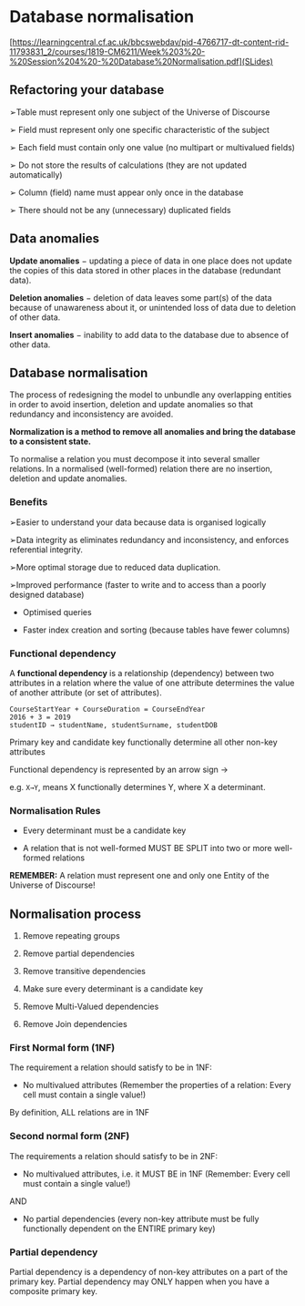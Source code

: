 # Database normalisation

[https://learningcentral.cf.ac.uk/bbcswebdav/pid-4766717-dt-content-rid-11793831_2/courses/1819-CM6211/Week%203%20-%20Session%204%20-%20Database%20Normalisation.pdf](SLides)


## Refactoring your database

➢Table must represent only one subject of the Universe of Discourse

➢ Field must represent only one specific characteristic of the subject

➢ Each field must contain only one value (no multipart or multivalued fields)

➢ Do not store the results of calculations (they are not updated automatically)

➢ Column (field) name must appear only once in the database

➢ There should not be any (unnecessary) duplicated fields

## Data anomalies

**Update anomalies** − updating a piece of data in one place does not update the copies of this
data stored in other places in the database (redundant data).

**Deletion anomalies** − deletion of data leaves some part(s) of the data because of unawareness
about it, or unintended loss of data due to deletion of other data.

**Insert anomalies** − inability to add data to the database due to absence of other data.

## Database normalisation

The process of redesigning the model to unbundle any overlapping entities in order to avoid
insertion, deletion and update anomalies so that redundancy and inconsistency are avoided.

**Normalization is a method to remove all anomalies and bring the database to a consistent state.**

To normalise a relation you must decompose it into several smaller relations.
In a normalised (well-formed) relation there are no insertion, deletion and update anomalies.

### Benefits

➢Easier to understand your data because data is organised logically

➢Data integrity as eliminates redundancy and inconsistency, and enforces referential integrity.

➢More optimal storage due to reduced data duplication.

➢Improved performance (faster to write and to access than a poorly designed database)

- Optimised queries

- Faster index creation and sorting (because tables have fewer columns)

### Functional dependency

A **functional dependency** is a relationship (dependency) between two attributes in a relation where
the value of one attribute determines the value of another attribute (or set of attributes).

```
CourseStartYear + CourseDuration = CourseEndYear
2016 + 3 = 2019
studentID → studentName, studentSurname, studentDOB
```
Primary key and candidate key functionally determine all other non-key attributes

Functional dependency is represented by an arrow sign →

e.g. ```X→Y```, means X functionally determines Y, where X a determinant. 

### Normalisation Rules

- Every determinant must be a candidate key

- A relation that is not well-formed MUST BE SPLIT into two or more well-formed relations

**REMEMBER:** A relation must represent one and only one Entity of the Universe of Discourse!

## Normalisation process

1. Remove repeating groups

2. Remove partial dependencies

3. Remove transitive dependencies

4. Make sure every determinant is a candidate key

5. Remove Multi-Valued dependencies

6. Remove Join dependencies

### First Normal form (1NF)

The requirement a relation should satisfy to be in 1NF:

- No multivalued attributes (Remember the properties of a relation: Every cell must contain a single value!)

By definition, ALL relations are in 1NF

### Second normal form (2NF)

The requirements a relation should satisfy to be in 2NF:

- No multivalued attributes, i.e. it MUST BE in 1NF
(Remember: Every cell must contain a single value!)

AND

- No partial dependencies (every non-key attribute must be fully
functionally dependent on the ENTIRE primary key)

### Partial dependency

Partial dependency is a dependency of non-key attributes on a part of the primary key.
Partial dependency may ONLY happen when you have a composite primary key.


